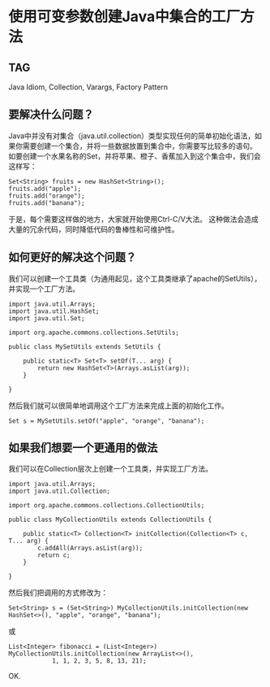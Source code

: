 # 使用可变参数创建Java中集合的工厂方法

## TAG
Java Idiom, Collection, Varargs, Factory Pattern

## 要解决什么问题？

Java中并没有对集合（java.util.collection）类型实现任何的简单初始化语法，如果你需要创建一个集合，并将一些数据放置到集合中，你需要写比较多的语句。
如要创建一个水果名称的Set，并将苹果、橙子、香蕉加入到这个集合中，我们会这样写：

	Set<String> fruits = new HashSet<String>();
	fruits.add("apple");
	fruits.add("orange");
	fruits.add("banana");
	
于是，每个需要这样做的地方，大家就开始使用Ctrl-C/V大法。
这种做法会造成大量的冗余代码，同时降低代码的鲁棒性和可维护性。

## 如何更好的解决这个问题？

我们可以创建一个工具类（为通用起见，这个工具类继承了apache的SetUtils），并实现一个工厂方法。

	import java.util.Arrays;
	import java.util.HashSet;
	import java.util.Set;

	import org.apache.commons.collections.SetUtils;

	public class MySetUtils extends SetUtils {
		
		public static<T> Set<T> setOf(T... arg) {
			return new HashSet<T>(Arrays.asList(arg));
		}

	}

然后我们就可以很简单地调用这个工厂方法来完成上面的初始化工作。

	Set s = MySetUtils.setOf("apple", "orange", "banana");

## 如果我们想要一个更通用的做法

我们可以在Collection层次上创建一个工具类，并实现工厂方法。

	import java.util.Arrays;
	import java.util.Collection;

	import org.apache.commons.collections.CollectionUtils;

	public class MyCollectionUtils extends CollectionUtils {
		
		public static<T> Collection<T> initCollection(Collection<T> c, T... arg) {
			c.addAll(Arrays.asList(arg));
			return c;
		}

	}

然后我们把调用的方式修改为：

	Set<String> s = (Set<String>) MyCollectionUtils.initCollection(new HashSet<>(), "apple", "orange", "banana");

或

	List<Integer> fibonacci = (List<Integer>) MyCollectionUtils.initCollection(new ArrayList<>(),
				1, 1, 2, 3, 5, 8, 13, 21);

OK.